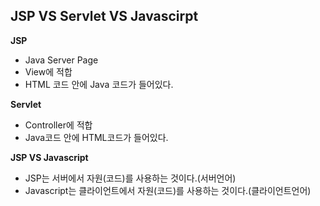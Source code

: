 ## JSP VS Servlet VS Javascirpt

**JSP**

- Java Server Page
- View에 적합
- HTML 코드 안에 Java 코드가 들어있다.

**Servlet**

- Controller에 적합
- Java코드 안에 HTML코드가 들어있다.

**JSP VS Javascript**

- JSP는 서버에서 자원(코드)를 사용하는 것이다.(서버언어)
- Javascript는 클라이언트에서 자원(코드)를 사용하는 것이다.(클라이언트언어)
